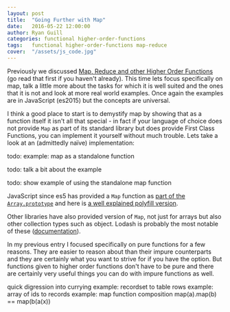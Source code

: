 ```yaml
---
layout: post
title:  "Going Further with Map"
date:   2016-05-22 12:00:00
author: Ryan Guill
categories: functional higher-order-functions
tags:	functional higher-order-functions map-reduce
cover:  "/assets/js_code.jpg"
---
```


Previously we discussed [Map, Reduce and other Higher Order Functions](/functional/higher-order-functions/2016/05/18/higher-order-functions.html) (go read that first if you haven't already).  This time lets focus specifically on map, talk a little more about the tasks for which it is well suited and the ones that it is not and look at more real world examples. Once again the examples are in JavaScript (es2015) but the concepts are universal.

I think a good place to start is to demystify map by showing that as a function itself it isn't all that special - in fact if your language of choice does not provide `Map` as part of its standard library but does provide First Class Functions, you can implement it yourself without much trouble.  Lets take a look at an (admittedly naïve) implementation:

todo: example: map as a standalone function

todo: talk a bit about the example

todo: show example of using the standalone map function

JavaScript since es5 has provided a `Map` function as [part of the `Array.prototype`](https://developer.mozilla.org/en-US/docs/Web/JavaScript/Reference/Global_Objects/Array/map) and here is [a well explained polyfill version](https://developer.mozilla.org/en-US/docs/Web/JavaScript/Reference/Global_Objects/Array/map#Polyfill).

Other libraries have also provided version of `Map`, not just for arrays but also other collection types such as object.  Lodash is probably the most notable of these ([documentation](https://lodash.com/docs#map)).


In my previous entry I focused specifically on pure functions for a few reasons.  They are easier to reason about than their impure counterparts and they are certainly what you want to strive for if you have the option.  But functions given to higher order functions don't have to be pure and there are certainly very useful things you can do with impure functions as well.



quick digression into currying
example: recordset to table rows
example: array of ids to records
example: map function composition map(a).map(b) == map(b(a(x))
